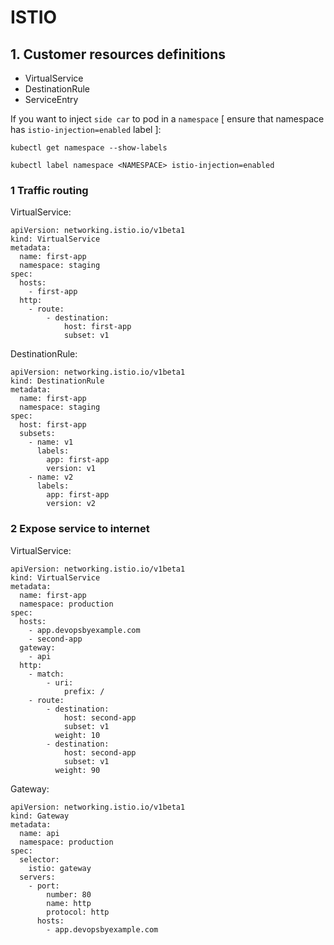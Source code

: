 # ISTIO

## 1. Customer resources definitions
* VirtualService
* DestinationRule
* ServiceEntry

If you want to inject `side car` to pod in a `namespace` [ ensure that namespace has `istio-injection=enabled` label ]:
```
kubectl get namespace --show-labels
```

```
kubectl label namespace <NAMESPACE> istio-injection=enabled
```

### 1 Traffic routing
VirtualService:
```
apiVersion: networking.istio.io/v1beta1
kind: VirtualService
metadata:
  name: first-app
  namespace: staging
spec:
  hosts:
    - first-app
  http:
    - route:
        - destination:
            host: first-app
            subset: v1
```

DestinationRule:
```
apiVersion: networking.istio.io/v1beta1
kind: DestinationRule
metadata:
  name: first-app
  namespace: staging
spec:
  host: first-app
  subsets:
    - name: v1
      labels:
        app: first-app
        version: v1
    - name: v2
      labels:
        app: first-app
        version: v2
```

### 2 Expose service to internet
VirtualService:
```
apiVersion: networking.istio.io/v1beta1
kind: VirtualService
metadata:
  name: first-app
  namespace: production
spec:
  hosts:
    - app.devopsbyexample.com
    - second-app
  gateway:
    - api
  http:
    - match:
        - uri:
            prefix: /
    - route:
        - destination:
            host: second-app
            subset: v1
          weight: 10
        - destination:
            host: second-app
            subset: v1
          weight: 90
```

Gateway:
```
apiVersion: networking.istio.io/v1beta1
kind: Gateway
metadata:
  name: api
  namespace: production
spec:
  selector:
    istio: gateway
  servers:
    - port:
        number: 80
        name: http
        protocol: http
      hosts:
        - app.devopsbyexample.com
```
